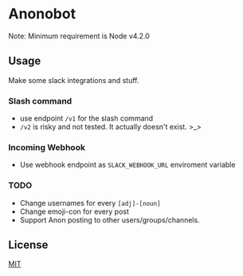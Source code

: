 # Anonobot

Note: Minimum requirement is Node v4.2.0

## Usage

Make some slack integrations and stuff.
### Slash command
* use endpoint `/v1` for the slash command
* `/v2` is risky and not tested. It actually doesn't exist. >_>

### Incoming Webhook
* Use webhook endpoint as `SLACK_WEBHOOK_URL` enviroment variable

### TODO
* Change usernames for every `[adj]-[noun]`
* Change emoji-con for every post
* Support Anon posting to other users/groups/channels. 

## License

[MIT](/LICENSE)

